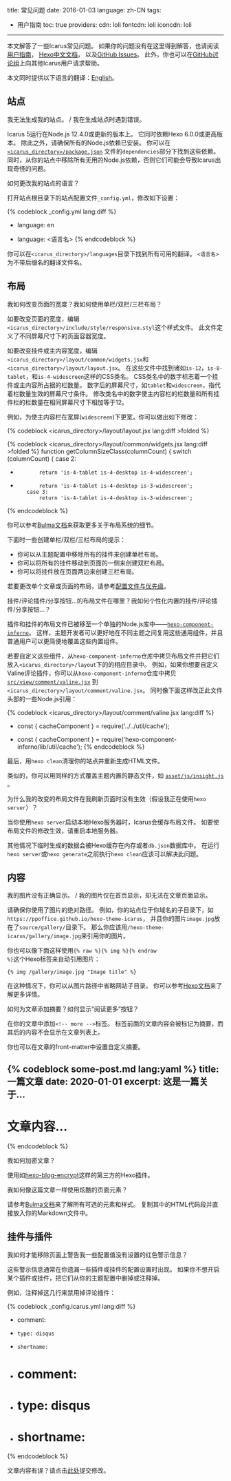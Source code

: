 title: 常见问题
date: 2016-01-03
language: zh-CN
tags:
- 用户指南
toc: true
providers:
    cdn: loli
    fontcdn: loli
    iconcdn: loli
---

本文解答了一些Icarus常见问题。
如果你的问题没有在这里得到解答，也请阅读
[用户指南](/hexo-theme-icarus/tags/用户指南/)，
[Hexo中文文档](https://hexo.io/zh-cn/docs/index.html)，
以及[GitHub Issues](https://github.com/ppoffice/hexo-theme-icarus/issues?q=)。
此外，你也可以在[GitHub讨论组](https://github.com/ppoffice/hexo-theme-icarus/discussions)上向其他Icarus用户请求帮助。

<article class="message message-immersive is-primary">
<div class="message-body">
<i class="fas fa-globe-americas mr-2"></i>本文同时提供以下语言的翻译：<a href="{% post_path en/FAQ %}">English</a>。
</div>
</article>

<!-- more -->


## 站点

<article class="message is-primary" style="font-size:1em">
<div class="message-body">
我无法生成我的站点。 / 我在生成站点时遇到错误。
</div>
</article>

Icarus 5运行在Node.js 12.4.0或更新的版本上。
它同时依赖Hexo 6.0.0或更高版本。
除此之外，请确保所有的Node.js依赖已安装。
你可以在[`<icarus_directory>/package.json`](https://github.com/ppoffice/hexo-theme-icarus/blob/master/package.json)
文件的`dependencies`部分下找到这些依赖。
同时，从你的站点中移除所有无用的Node.js依赖，否则它们可能会导致Icarus出现奇怪的问题。

<article class="message is-primary" style="font-size:1em">
<div class="message-body">
如何更改我的站点的语言？
</div>
</article>

打开站点根目录下的站点配置文件`_config.yml`，修改如下设置：

{% codeblock _config.yml lang:diff %}
- language: en
+ language: <语言名>
{% endcodeblock %}

你可以在`<icarus_directory>/languages`目录下找到所有可用的翻译。
`<语言名>`为不带后缀名的翻译文件名。


## 布局

<article class="message is-primary" style="font-size:1em">
<div class="message-body">
我如何改变页面的宽度？我如何使用单栏/双栏/三栏布局？
</div>
</article>

如要改变页面的宽度，编辑`<icarus_directory>/include/style/responsive.styl`这个样式文件。
此文件定义了不同屏幕尺寸下的页面容器宽度。

如要改变挂件或主内容宽度，编辑`<icarus_directory>/layout/common/widgets.jsx`和`<icarus_directory>/layout/layout.jsx`。
在这些文件中找到诸如`is-12`，`is-8-tablet`，和`is-4-widescreen`这样的CSS类名。
CSS类名中的数字标志着一个挂件或主内容所占据的栏数量。
数字后的屏幕尺寸，如`tablet`和`widescreen`，指代着栏数量生效的屏幕尺寸条件。
修改类名中的数字使主内容栏的栏数量和所有挂件栏的栏数量在相同屏幕尺寸下相加等于12。

例如，为使主内容栏在宽屏(`widescreen`)下更宽，你可以做出如下修改：

{% codeblock &lt;icarus_directory&gt;/layout/layout.jsx lang:diff >folded %}
 <div class={classname({
     column: true,
     'order-2': true,
     'column-main': true,
     'is-12': columnCount === 1,
-    'is-8-tablet is-8-desktop is-8-widescreen': columnCount === 2,
+    'is-8-tablet is-8-desktop is-9-widescreen': columnCount === 2,
     'is-8-tablet is-8-desktop is-6-widescreen': columnCount === 3
{% endcodeblock %}

{% codeblock &lt;icarus_directory&gt;/layout/common/widgets.jsx lang:diff >folded %}
 function getColumnSizeClass(columnCount) {
     switch (columnCount) {
         case 2:
-            return 'is-4-tablet is-4-desktop is-4-widescreen';
+            return 'is-4-tablet is-4-desktop is-3-widescreen';
         case 3:
             return 'is-4-tablet is-4-desktop is-3-widescreen';
{% endcodeblock %}

你可以参考[Bulma文档](https://bulma.io/documentation/columns/sizes/)来获取更多关于布局系统的细节。

下面时一些创建单栏/双栏/三栏布局的提示：

- 你可以从主题配置中移除所有的挂件来创建单栏布局。
- 你可以将所有的挂件移动到页面的一侧来创建双栏布局。
- 你可以将挂件放在页面两边来创建三栏布局。

若要更改单个文章或页面的布局，请参考[配置文件与优先级](/hexo-theme-icarus/Configuration/用户指南-主题配置/#配置文件与优先级)。

<article class="message is-primary" style="font-size:1em">
<div class="message-body">
挂件/评论插件/分享按钮...的布局文件在哪里？我如何个性化内置的挂件/评论插件/分享按钮...？
</div>
</article>

插件和挂件的布局文件已被移至一个单独的Node.js库中——[`hexo-component-inferno`](https://github.com/ppoffice/hexo-component-inferno)。
这样，主题开发者可以更好地在不同主题之间复用这些通用组件，并且普通用户可以更简便地覆盖这些内置组件。

若要自定义这些组件，从`hexo-component-inferno`仓库中拷贝布局文件并把它们放入`<icarus_directory>/layout`下的的相应目录中。
例如，如果你想要自定义Valine评论插件，你可以从`hexo-component-inferno`仓库中拷贝
[`src/view/comment/valine.jsx`](https://github.com/ppoffice/hexo-component-inferno/blob/0.2.4/src/view/comment/valine.jsx)
到`<icarus_directory>/layout/comment/valine.jsx`。
同时像下面这样改正此文件头部的一些Node.js引用：

{% codeblock &lt;icarus_directory&gt;/layout/comment/valine.jsx lang:diff %}
- const { cacheComponent } = require('../../util/cache');
+ const { cacheComponent } = require('hexo-component-inferno/lib/util/cache');
{% endcodeblock %}

最后，用`hexo clean`清理你的站点并重新生成HTML文件。

类似的，你可以用同样的方式覆盖主题内置的静态文件，如
[`asset/js/insight.js`](https://github.com/ppoffice/hexo-component-inferno/blob/0.2.4/asset/js/insight.js) 。

<article class="message is-primary" style="font-size:1em">
<div class="message-body">
为什么我的改变的布局文件在我刷新页面时没有生效（假设我正在使用<code>hexo server</code>）？
</div>
</article>

当你使用`hexo server`启动本地Hexo服务器时，Icarus会缓存布局文件。
如要使布局文件的修改生效，请重启本地服务器。

其他情况下临时生成的数据会被Hexo缓存在内存或者`db.json`数据库中。
在运行`hexo server`或`hexo generate`之前执行`hexo clean`应该可以解决此问题。


## 内容

<article class="message is-primary" style="font-size:1em">
<div class="message-body">
我的图片没有正确显示。 / 我的图片仅在首页显示，却无法在文章页面显示。
</div>
</article>

请确保你使用了图片的绝对路径。
例如，你的站点位于你域名的子目录下，如`https://ppoffice.github.io/hexo-theme-icarus`，
并且你的图片`image.jpg`放在了`source/gallery/`目录下。
那么你应该用`/hexo-theme-icarus/gallery/image.jpg`来引用你的图片。

你也可以像下面这样使用<code>{% raw %}{% img %}{% endraw %}</code>这个Hexo标签来自动引用图片：

```
{% img /gallery/image.jpg "Image title" %}
```

在这种情况下，你可以从图片路径中省略网站子目录。
你可以参考[Hexo文档](https://hexo.io/zh-cn/docs/index.html)来了解更多详情。

<article class="message is-primary" style="font-size:1em">
<div class="message-body">
如何为文章添加摘要？如何显示“阅读更多”按钮？
</div>
</article>

在你的文章中添加`<!-- more -->`标签。
标签前面的文章内容会被标记为摘要，而其后的内容不会显示在文章列表上。

你也可以在文章的front-matter中设置自定义摘要。

{% codeblock some-post.md lang:yaml %}
title: 一篇文章
date: 2020-01-01
excerpt: 这是一篇关于...
---
# 文章内容...
{% endcodeblock %}

<article class="message is-primary" style="font-size:1em">
<div class="message-body">
我如何加密文章？
</div>
</article>

使用如[hexo-blog-encrypt](https://github.com/MikeCoder/hexo-blog-encrypt)这样的第三方的Hexo插件。

<article class="message is-primary" style="font-size:1em">
<div class="message-body">
我如何像这篇文章一样使用炫酷的页面元素？
</div>
</article>

请参考[Bulma文档](https://bulma.io/documentation/)来了解所有可选的元素和样式。
复制其中的HTML代码段并直接放入你的Markdown文件中。


## 挂件与插件

<article class="message is-primary" style="font-size:1em">
<div class="message-body">
我如何才能移除页面上警告我一些配置值没有设置的红色警示信息？
</div>
</article>

这些警示信息通常在你遗漏一些插件或挂件的配置设置时出现。
如果你不想开启某个插件或挂件，把它们从你的主题配置中删掉或注释掉。

例如，注释掉这几行来禁用掉评论插件：

{% codeblock _config.icarus.yml lang:diff %}
- comment:
-     type: disqus
-     shortname: 
+ # comment:
+ #     type: disqus
+ #     shortname: 
{% endcodeblock %}


<article class="message message-immersive is-warning">
<div class="message-body">
<i class="fas fa-question-circle mr-2"></i>文章内容有误？请点击<a href="https://github.com/ppoffice/hexo-theme-icarus/edit/site/source/_posts/zh-CN/FAQ.md">此处</a>提交修改。
</div>
</article>
